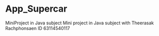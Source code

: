 # App_Supercar
MiniProject in Java subject
Mini project in Java subject
with Theerasak Rachphonsaen ID 63114540117  
